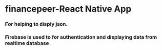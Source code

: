 # financepeer-React Native App
### For helping to disply json.

### Firebase is used to for authentication and displaying data from realtime database

